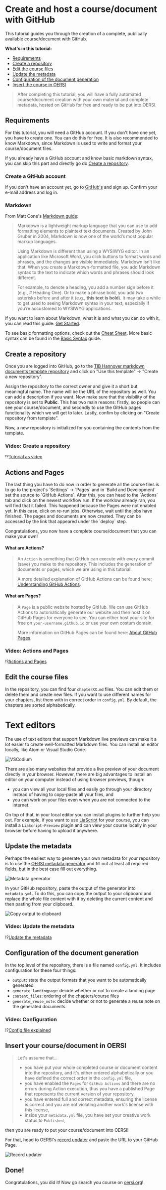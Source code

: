 # Create and host a course/document with GitHub
This tutorial guides you through the creation of a complete, publically available course/document with GitHub.

**What's in this tutorial:**

* [Requirements](#requirements)
* [Create a repository](#create-a-repository)
* [Edit the course files](#edit-the-course-files)
* [Update the metadata](#update-the-metadata)
* [Configuration of the document generation](#configuration-of-the-document-generation)
* [Insert the course in OERSI](#insert-your-coursedocument-in-oersi)

> After completing this tutorial, you will have a fully automated course/document creation with your own material and complete metadata, hosted on GitHub for free and ready to be put into OERSI.

## Requirements
For this tutorial, you will need a GitHub account. If you don't have one yet, you have to create one. You can do this for free. It is also recommended to know Markdown, since Markdown is used to write and format your course/document files.

If you already have a GitHub account and know basic markdown syntax, you can skip this part and directly go do [Create a repository](#create-a-repository).

### Create a GitHub account

If you don't have an account yet, go to [GitHub's](https://github.com/) and sign up. Confirm your e-mail address and log in.

### Markdown

From Matt Cone's [Markdown guide](https://www.markdownguide.org/getting-started/):

>Markdown is a lightweight markup language that you can use to add formatting elements to plaintext text documents. Created by John Gruber in 2004, Markdown is now one of the world’s most popular markup languages.
>
>Using Markdown is different than using a WYSIWYG editor. In an application like Microsoft Word, you click buttons to format words and phrases, and the changes are visible immediately. Markdown isn’t like that. When you create a Markdown-formatted file, you add Markdown syntax to the text to indicate which words and phrases should look different.
>
>For example, to denote a heading, you add a number sign before it (e.g., # Heading One). Or to make a phrase bold, you add two asterisks before and after it (e.g., **this text is bold**). It may take a while to get used to seeing Markdown syntax in your text, especially if you’re accustomed to WYSIWYG applications.

If you want to learn about Markdown, what it is and what you can do with it, you can read this guide: [Get Started](https://www.markdownguide.org/getting-started/).

To see basic formatting options, check out the [Cheat Sheet](https://www.markdownguide.org/cheat-sheet/). More basic syntax can be found in the [Basic Syntax](https://www.markdownguide.org/basic-syntax/) guide.

## Create a repository
Once you are logged into GitHub, go to the [TIB Hannover markdown documents template repository](https://github.com/TIBHannover/markdown-documents-template) and click on "Use this template" -> "Create a new repository".

Assign the repository to the correct owner and give it a short but meaningful name. The name will be the URL of the repository as well. You can add a description if you want. Now make sure that the visibility of the repository is set to **Public**. This has two main reasons: firstly, so people can see your course/document, and secondly to use the GitHub pages functionality which we will get to later. Lastly, confim by clicking on "Create repository from template".

Now, a new repository is initialized for you containing the contents from the template.

### Video: Create a repository
!?[Tutorial as video](videos/create-from-template.mp4)

## Actions and Pages

<section>
The last thing you have to do now in order to generate all the course files is to go to the project's `Settings` -> `Pages` and in `Build and Development` set the source to `GitHub Actions`. After this, you can head to the `Actions` tab and click on the newest workflow run. If the worklow already ran, you will find that it failed. This happened because the Pages were not enabled yet. In this case, click on re-run jobs. Otherwise, wait until the jobs have finished. The pages and documents are now created. They can be accessed by the link that appeared under the `deploy` step.

Congratulations, you now have a complete course/document that you can make your own!

#### What are Actions?

> An `Action` is something that GitHub can execute with every commit (save) you make to the repository. This includes the generation of documents or pages, which we are using in this tutorial.
>
> A more detailed explanation of GitHub Actions can be found here: [Understanding GitHub Actions](https://docs.github.com/en/actions/learn-github-actions/understanding-github-actions).

#### What are Pages?
> A `Page` is a public website hosted by GitHub. We can use GitHub Actions to automatically generate our website and then host it on GitHub Pages for everyone to see. You can either host your site for free on `your-username.github.io` or use your own costum domain.
>
>More information on GitHub Pages can be found here: [About GitHub Pages](https://docs.github.com/en/pages/getting-started-with-github-pages/about-github-pages).

</section>

### Video: Actions and Pages
!?[Actions and Pages](videos/pages.mp4)

## Edit the course files
In the repository, you can find four `chapterXX.md` files. You can edit them or delete them and create new files. If you want to use different names for your chapters, list them with in correct order in `config.yml`. By default, the chapters are sorted alphabetically.

Text editors
============
The use of text editors that support Markdown live previews can make it a lot easier to create well-formatted Markdown files. You can install an editor locally, like Atom or Visual Studio Code.

![VSCodium](img/vscode.png "Visual Studio Code - Text CC-BY-SA Matt Cone Markdown Guide")

There are also many websites that provide a live preview of your document directly in your browser.
However, there are big advantages to install an editor on your computer instead of using browser previews, though:

* you can view all your local files and easily go through your directory instead of having to copy-paste all your files, and
* you can work on your files even when you are not connected to the internet.

On top of that, in your local editor you can install plugins to further help you out. For example, if you want to use [LiaScript](https://liascript.github.io) for your course, you can install a `LiaScript-Preview` plugin and can view your course locally in your browser before having to upload it anywhere.

## Update the metadata
Perhaps the easiest way to generate your own metadata for your repository is to use the [OERSI metadata generator](https://oersi.gitlab.io/metadata-form/metadata-generator.html) and fill out at least all required fields, but in the best case fill out everything.

![Metadata generator](img/metadata-form.png "Metadata Generator")

In your GitHub repository, paste the output of the generator into `metadata.yml`. To do this, you can copy the output to your clipboard and replace the whole file content with it by deleting the current content and then pasting from your clipboard.

![Copy output to clipboard](img/metadata-copy-to-clipboard.png)

### Video: Update the metadata
!?[Update the metadata](videos/metadata-placeholder.mp4)

## Configuration of the document generation
In the top level of the repository, there is a file named `config.yml`. It includes configuration for these four things:

* `output`: state the output formats that you want to be automatically generated
* `generate_landingpage`: decide whether or not to create a landing page
* `content_files`: ordering of the chapters/course files
* `generate_reuse_note`: decide whether or not to generate a reuse note on the generated documents

### Video: Configuration
!?[Config file explained](videos/39_s-github_config_file.mp4)

## Insert your course/document in OERSI
> Let's assume that...
>
> * you have put your whole completed course or document content into the repository, and it's either ordered alphabetically or you have defined the correct order in the `config.yml` file,
> * you have enabled the `Pages` for `GitHub Actions` and there are no errors during Action execution, thus you have a published Page that represents the current version of your repository,
> * you have entered full and correct metadata, ensuring the license is correct and you are not violating another work's license with this license,
> * inside your `metadata.yml` file, you have set your creative work status to `Published`,

then you are ready to put your course/document into OERSI!

For that, head to OERSI's [record updater](https://oersi.org/resources/pages/de/record_update/) and paste the URL to your GitHub Page.

![Record updater](img/record-updater.png)

## Done!
Congratulations, you did it! Now go search you course on [oersi.org](https://oersi.org)!